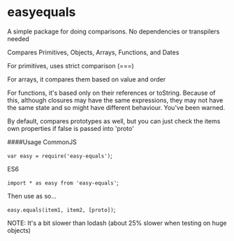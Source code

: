 # easyequals
A simple package for doing comparisons. No dependencies or transpilers needed

Compares Primitives, Objects, Arrays, Functions, and Dates

For primitives, uses strict comparison (===)

For arrays, it compares them based on value and order

For functions, it's based only on their references or toString. Because of this, although closures may have the same expressions, they may not have the same state and so might have different behaviour. You've been warned.

By default, compares prototypes as well, but you can just check the items own properties if false is passed into 'proto'

####Usage
CommonJS

`var easy = require('easy-equals')`;

ES6

`import * as easy from 'easy-equals'`;

Then use as so...

`easy.equals(item1, item2, [proto])`;


NOTE: It's a bit slower than lodash (about 25% slower when testing on huge objects)
